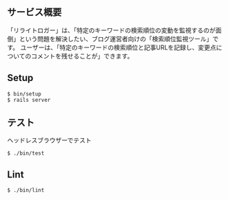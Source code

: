 ## サービス概要

「リライトロガー」は、「特定のキーワードの検索順位の変動を監視するのが面倒」という問題を解決したい、ブログ運営者向けの「検索順位監視ツール」です。
ユーザーは、「特定のキーワードの検索順位と記事URLを記録し、変更点についてのコメントを残せることが」できます。

## Setup

```
$ bin/setup
$ rails server
```

## テスト
ヘッドレスブラウザーでテスト
```
$ ./bin/test
```

## Lint

```
$ ./bin/lint
```

